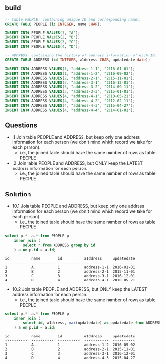 ## build


```sql
-- table PEOPLE: containing unique ID and corresponding names.
CREATE TABLE PEOPLE (id INTEGER, name CHAR);

INSERT INTO PEOPLE VALUES(1, "A");
INSERT INTO PEOPLE VALUES(2, "B");
INSERT INTO PEOPLE VALUES(3, "C");
INSERT INTO PEOPLE VALUES(4, "D");

-- ADDRESS: containing the history of address information of each ID.
CREATE TABLE ADDRESS (id INTEGER, a1ddress CHAR, updatedate date);

INSERT INTO ADDRESS VALUES(1, "address-1-1", "2016-01-01");
INSERT INTO ADDRESS VALUES(1, "address-1-2", "2016-09-02");
INSERT INTO ADDRESS VALUES(2, "address-2-1", "2015-11-01");
INSERT INTO ADDRESS VALUES(3, "address-3-1", "2016-12-01");
INSERT INTO ADDRESS VALUES(3, "address-3-2", "2014-09-11");
INSERT INTO ADDRESS VALUES(3, "address-3-3", "2015-01-01");
INSERT INTO ADDRESS VALUES(4, "address-4-1", "2010-05-21");
INSERT INTO ADDRESS VALUES(4, "address-4-2", "2012-02-11");
INSERT INTO ADDRESS VALUES(4, "address-4-3", "2015-04-27");
INSERT INTO ADDRESS VALUES(4, "address-4-4", "2014-01-01");
```


## Questions

-	.1 Join table PEOPLE and ADDRESS, but keep only one address information for each person (we don't mind which record we take for each person). 
	-	i.e., the joined table should have the same number of rows as table PEOPLE
-	.2 Join table PEOPLE and ADDRESS, but ONLY keep the LATEST address information for each person. 
	-	i.e., the joined table should have the same number of rows as table PEOPLE

## Solution

-	10.1 Join table PEOPLE and ADDRESS, but keep only one address information for each person (we don't mind which record we take for each person). 
	-	i.e., the joined table should have the same number of rows as table PEOPLE

```sql
select p.*, a.* from PEOPLE p
    inner join (
        select * from ADDRESS group by id
    ) a on p.id = a.id;
```

```
id          name        id          a1ddress     updatedate
----------  ----------  ----------  -----------  ----------
1           A           1           address-1-1  2016-01-01
2           B           2           address-2-1  2015-11-01
3           C           3           address-3-1  2016-12-01
4           D           4           address-4-1  2010-05-21
```

-	10.2 Join table PEOPLE and ADDRESS, but ONLY keep the LATEST address information for each person. 
	-	i.e., the joined table should have the same number of rows as table PEOPLE

```sql
select p.*, a.* from PEOPLE p
    inner join (
        select id, a1ddress, max(updatedate) as updatedate from ADDRESS group by id
    ) a on p.id = a.id;
```

```
id          name        id          a1ddress     updatedate
----------  ----------  ----------  -----------  ----------
1           A           1           address-1-2  2016-09-02
2           B           2           address-2-1  2015-11-01
3           C           3           address-3-1  2016-12-01
4           D           4           address-4-3  2015-04-27
```